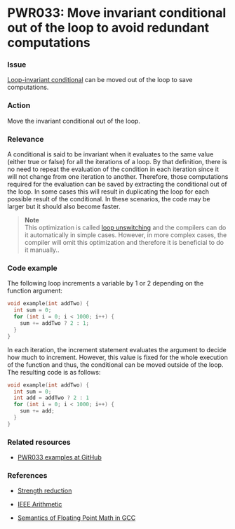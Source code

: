 # PWR033: Move invariant conditional out of the loop to avoid redundant computations

### Issue

[Loop-invariant conditional](/Glossary/Loop-unswitching.md) can be moved out of
the loop to save computations.

### Action

Move the invariant conditional out of the loop.

### Relevance

A conditional is said to be invariant when it evaluates to the same value
(either true or false) for all the iterations of a loop. By that definition,
there is no need to repeat the evaluation of the condition in each iteration
since it will not change from one iteration to another. Therefore, those
computations required for the evaluation can be saved by extracting the
conditional out of the loop. In some cases this will result in duplicating the
loop for each possible result of the conditional. In these scenarios, the code
may be larger but it should also become faster.

>**Note**  
>This optimization is called
>[loop unswitching](https://www.appentra.com/knowledge/glossary-loop-unswitching/)
>and the compilers can do it automatically in simple cases. However, in more
>complex cases, the compiler will omit this optimization and therefore it is
>beneficial to do it manually..

### Code example

The following loop increments a variable by 1 or 2 depending on the function
argument:

```c
void example(int addTwo) {
  int sum = 0;
  for (int i = 0; i < 1000; i++) {
    sum += addTwo ? 2 : 1;
  }
}
```

In each iteration, the increment statement evaluates the argument to decide how
much to increment. However, this value is fixed for the whole execution of the
function and thus, the conditional can be moved outside of the loop. The
resulting code is as follows:

```c
void example(int addTwo) {
  int sum = 0;
  int add = addTwo ? 2 : 1
  for (int i = 0; i < 1000; i++) {
    sum += add;
  }
}
```

### Related resources

* [PWR033 examples at GitHub](/Checks/PWR033)

### References

* [Strength reduction](/Glossary/Strength-reduction.md)

* [IEEE Arithmetic](https://docs.oracle.com/cd/E19957-01/806-3568/ncg_math.html#:~:text=IEEE%20754%20specifies%20exactly%20the,defined%20by%20the%20IEEE%20standard)

* [Semantics of Floating Point Math in GCC](https://gcc.gnu.org/wiki/FloatingPointMath)
